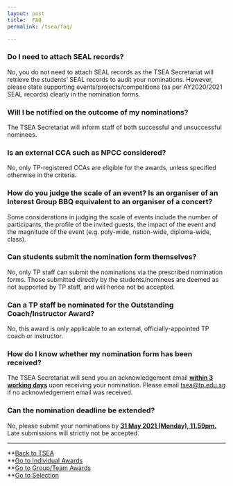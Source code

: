 ```yaml
---
layout: post
title:  FAQ
permalink: /tsea/faq/

---
```

<h3>Do I need to attach SEAL records?</h3>

No, you do not need to attach SEAL records as the TSEA Secretariat will retrieve the students’ SEAL records to audit your nominations. However, please state supporting events/projects/competitions (as per AY2020/2021 SEAL records) clearly in the nomination forms. 

<h3>Will I be notified on the outcome of my nominations?</h3>

The TSEA Secretariat will inform staff of both successful and unsuccessful nominees. 

<h3>Is an external CCA such as NPCC considered?</h3>
No, only TP-registered CCAs are eligible for the awards, unless specified otherwise in the criteria.

<h3>How do you judge the scale of an event? Is an organiser of an Interest Group BBQ equivalent to an organiser of a concert?</h3>

Some considerations in judging the scale of events include the number of participants, the profile of the invited guests, the impact of the event and the magnitude of the event (e.g. poly-wide, nation-wide, diploma-wide, class).

<h3>Can students submit the nomination form themselves?</h3>

No, only TP staff can submit the nominations via the prescribed nomination forms. Those submitted directly by the students/nominees are deemed as not supported by TP staff, and will hence not be accepted.

<h3>Can a TP staff be nominated for the Outstanding Coach/Instructor Award?</h3>

No, this award is only applicable to an external, officially-appointed TP coach or instructor.

<h3>How do I know whether my nomination form has been received?</h3>

The TSEA Secretariat will send you an acknowledgement email <b><u>within 3 working days</u></b> upon receiving your nomination. Please email <a href="mailto:tsea@tp.edu.sg">tsea@tp.edu.sg</a> if no acknowledgement email was received.

<h3>Can the nomination deadline be extended?</h3>

No, please submit your nominations by <b><u>31 May 2021 (Monday), 11.59pm.</u></b> Late submissions will strictly not be accepted.

---

**[Back to TSEA](/be-involved/tsea2021/)<br>
**[Go to Individual Awards](/tsea/individual/)<br>
**[Go to Group/Team Awards](/tsea/group/)<br>
**[Go to Selection](/tsea/selection/)<br>

